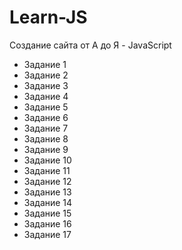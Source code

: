 # Learn-JS
Создание сайта от А до Я - JavaScript

- Задание 1
- Задание 2
- Задание 3
- Задание 4
- Задание 5
- Задание 6
- Задание 7
- Задание 8
- Задание 9
- Задание 10
- Задание 11
- Задание 12
- Задание 13
- Задание 14
- Задание 15
- Задание 16
- Задание 17